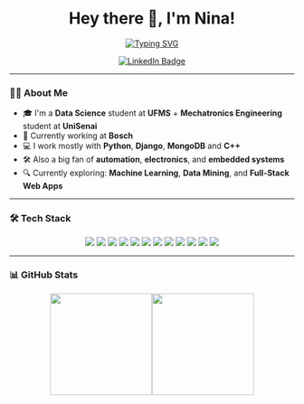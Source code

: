 <h1 align="center">Hey there 👋, I'm Nina!</h1>

<p align="center">
 <a href="https://git.io/typing-svg"><img src="https://readme-typing-svg.herokuapp.com?font=Fira+Code&duration=3000&pause=1000&color=9623FF&center=true&vCenter=true&multiline=true&width=500&height=70&lines=Data+Scientist+%7C+Python+Dev;Building+Full-Stack+projects+with+Django" alt="Typing SVG" /></a>
</p>

<p align="center">
  <a href="https://www.linkedin.com/in/nscunha" target="_blank">
    <img src="https://img.shields.io/badge/LinkedIn-0077B5?style=for-the-badge&logo=linkedin&logoColor=white" alt="LinkedIn Badge"/>
  </a>
</p>

---

### 👨‍💻 About Me

- 🎓 I'm a **Data Science** student at **UFMS** + **Mechatronics Engineering** student at **UniSenai**
- 💼 Currently working at **Bosch**
- 💻 I work mostly with **Python**, **Django**, **MongoDB** and **C++**
- 🛠 Also a big fan of **automation**, **electronics**, and **embedded systems**
- 🔍 Currently exploring: **Machine Learning**, **Data Mining**, and **Full-Stack Web Apps**

---

### 🛠️ Tech Stack

<p align="center">
  <img src="https://img.shields.io/badge/Python-3776AB?style=for-the-badge&logo=python&logoColor=white" />
  <img src="https://img.shields.io/badge/C++-00599C?style=for-the-badge&logo=c%2B%2B&logoColor=white" />
  <img src="https://img.shields.io/badge/C-282C34?style=for-the-badge&logo=c&logoColor=white" />
  <img src="https://img.shields.io/badge/JavaScript-F7DF1E?style=for-the-badge&logo=javascript&logoColor=black" />
  <img src="https://img.shields.io/badge/SQL-336791?style=for-the-badge&logo=postgresql&logoColor=white" />
  <img src="https://img.shields.io/badge/Git-F05032?style=for-the-badge&logo=git&logoColor=white" />
  <img src="https://img.shields.io/badge/MongoDB-47A248?style=for-the-badge&logo=mongodb&logoColor=white" />
  <img src="https://img.shields.io/badge/MySQL-00758F?style=for-the-badge&logo=mysql&logoColor=white" />
  <img src="https://img.shields.io/badge/SQLite-003B57?style=for-the-badge&logo=sqlite&logoColor=white" />
  <img src="https://img.shields.io/badge/Tkinter-%2300599C?style=for-the-badge&logo=python&logoColor=white" />
  <img src="https://img.shields.io/badge/Pandas-150458?style=for-the-badge&logo=pandas&logoColor=white" />
  <img src="https://img.shields.io/badge/Seaborn-4B8BBE?style=for-the-badge&logo=python&logoColor=white" />
</p>


---

### 📊 GitHub Stats

<div align="center" style="display: flex; justify-content: center; flex-wrap: wrap;">
  <img src="https://github-readme-stats.vercel.app/api?username=maxykoin&show_icons=true&theme=radical&count_private=true" height="180px" />
  <img src="https://streak-stats.demolab.com?user=maxykoin&theme=radical&border=FFFFFF&ring=FF4500" height="180px" />
</div>
